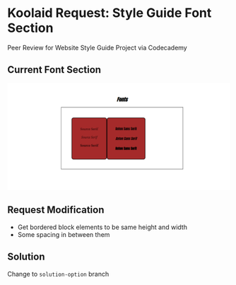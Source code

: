 # Koolaid Request: Style Guide Font Section
Peer Review for Website Style Guide Project via Codecademy

## Current Font Section
<kbd><img src="./img/original-font-section.png" alt="screenshot of original font section"></kbd>

## Request Modification
* Get bordered block elements to be same height and width
* Some spacing in between them

## Solution
Change to `solution-option` branch